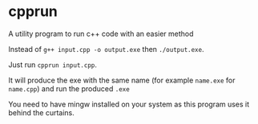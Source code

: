 # cpprun

A utility program to run c++ code with an easier method

Instead of `g++ input.cpp -o output.exe` then `./output.exe`.

Just run `cpprun input.cpp`.

It will produce the exe with the same name (for example `name.exe` for `name.cpp`) and run the produced `.exe`

You need to have mingw installed on your system as this program uses it behind the curtains.
